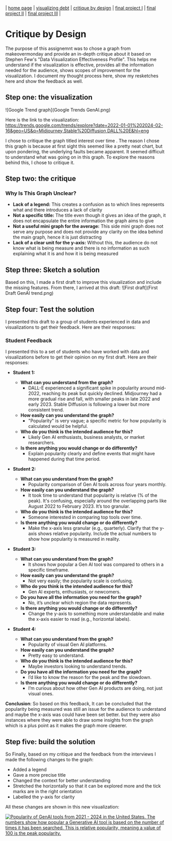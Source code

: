 | [home page](https://raslan2000.github.io/My-Portfolio/) | [visualizing debt](https://raslan2000.github.io/My-Portfolio/visualizing-government-debt) | [critique by design](https://raslan2000.github.io/My-Portfolio/critique-by-design) | [final project I](final-project-part-one) | [final project II](final-project-part-two) | [final project III](final-project-part-three) |
# Critique by Design
The purpose of this assignemnt was to chose a graph from makeovermonday and provide an in-depth critique about it based on Stephen Few's "Data Visualization Effectiveness Profile".  This helps me understand if the visualization is effective, provides all the information needed for the audience, shows scopes of improvement for the visualization. I document my thought process here, show my resketches here and show the feedback as well.
## Step one: the visualization
![Google Trend graph](Google Trends GenAI.png)

Here is the link to the visualization: https://trends.google.com/trends/explore?date=2022-01-01%202024-02-16&geo=US&q=Midjourney,Stable%20Diffusion,DALL%20E&hl=eng

I chose to critique the graph titled interest over time .
The reason I chose this graph is because at first sight this seemed like a pretty neat chart, but upon pondering, the underlying faults became apparent. It seemed difficult to understand what was going on in this graph. To explore the reasons behind this, I chose to critique it.


## Step two: the critique
### Why Is This Graph Unclear?
- **Lack of a legend:** This creates a confusion as to which lines represents what and there introduces a lack of clarity
- **Not a specific title:** The title even though it gives an idea of the graph, it does not encapsulate the entire information the graph aims to give
- **Not a useful mini graph for the average:** This side mini graph does not serve any purpose and does not provide any clarity on the idea behind the main graph, hence it is just distracting
- **Lack of a clear unit for the y-axis:** Without this, the audience do not know what is being measure and there is no information as such explaining what it is and how it is being measured

## Step three: Sketch a solution
Based on this, I made a first draft to improve this visualization and include the missing features. From there, I arrived at this draft:
![First draft](First Draft GenAI trend.png)


## Step four: Test the solution
I presented this draft to a group of students experienced in data and visualizations to get their feedback. Here are their responses:

### Student Feedback

I presented this to a set of students who have worked with data and visualizations before to get their opinion on my first draft. Here are their responses:

- **Student 1:**
    - **What can you understand from the graph?**
        - DALL-E experienced a significant spike in popularity around mid-2022, reaching its peak but quickly declined. Midjourney had a more gradual rise and fall, with smaller peaks in late 2022 and early 2023. Stable Diffusion is following a lower but more consistent trend.
    - **How easily can you understand the graph?**
        - "Popularity" is very vague; a specific metric for how popularity is calculated would be helpful.
    - **Who do you think is the intended audience for this?**
        - Likely Gen AI enthusiasts, business analysts, or market researchers.
    - **Is there anything you would change or do differently?**
        - Explain popularity clearly and define events that might have happened during that time period.

- **Student 2:**
    - **What can you understand from the graph?**
        - Popularity comparison of Gen AI tools across four years monthly.
    - **How easily can you understand the graph?**
        - It took time to understand that popularity is relative (% of the peak). It's confusing, especially around the overlapping parts like August 2022 to February 2023. It’s too granular.
    - **Who do you think is the intended audience for this?**
        - Someone interested in comparing top tools over time.
    - **Is there anything you would change or do differently?**
        - Make the x-axis less granular (e.g., quarterly). Clarify that the y-axis shows relative popularity. Include the actual numbers to show how popularity is measured in reality.

- **Student 3:**
    - **What can you understand from the graph?**
        - It shows how popular a Gen AI tool was compared to others in a specific timeframe.
    - **How easily can you understand the graph?**
        - Not very easily; the popularity scale is confusing.
    - **Who do you think is the intended audience for this?**
        - Gen AI experts, enthusiasts, or newcomers.
    - **Do you have all the information you need for the graph?**
        - No, it’s unclear which region the data represents.
    - **Is there anything you would change or do differently?**
        - Change the y-axis to something more understandable and make the x-axis easier to read (e.g., horizontal labels).

- **Student 4:**
    - **What can you understand from the graph?**
        - Popularity of visual Gen AI platforms.
    - **How easily can you understand the graph?**
        - Pretty easy to understand.
    - **Who do you think is the intended audience for this?**
        - Maybe investors looking to understand trends.
    - **Do you have all the information you need for the graph?**
        - I’d like to know the reason for the peak and the slowdown.
    - **Is there anything you would change or do differently?**
        - I’m curious about how other Gen AI products are doing, not just visual ones.

**Conclusion**:
So based on this feedback, It can be concluded that the popularity being measured was still an issue for the audience to understand and maybe the x-axis was could have been set better. but they were also instances where they were able to draw some insights from the graph which is a plus point as it makes the graph more cleaerer.

## Step five: build the solution

So Finally, based on my critique and the feedback from the interviews I made the following changes to the graph:
- Added a legend
- Gave a more precise title
- Changed the context for better understanding
- Stretched the horizontally so that it can be explored more and the tick marks are in the right orientation
- Labelled the y-axis for clarity

All these changes are shown in this new visualization:
<div class='tableauPlaceholder' id='viz1726683052024' style='position: relative'>
    <noscript>
        <a href='#'>
            <img alt='Popularity of GenAI tools from 2021 - 2024 in the United States. The numbers show how popular a Generative AI tool is based on the number of times it has been searched. This is relative popularity, meaning a value of 100 is the peak popularity.' 
                 src='https://public.tableau.com/static/images/Po/PopularityofGenAItoolsfrom2021-2024inUS/Sheet1/1_rss.png' 
                 style='border: none' />
        </a>
    </noscript>
    <object class='tableauViz' style='display:none;'>
        <param name='host_url' value='https%3A%2F%2Fpublic.tableau.com%2F' />
        <param name='embed_code_version' value='3' />
        <param name='site_root' value='' />
        <param name='name' value='PopularityofGenAItoolsfrom2021-2024inUS/Sheet1' />
        <param name='tabs' value='no' />
        <param name='toolbar' value='yes' />
        <param name='static_image' value='https://public.tableau.com/static/images/Po/PopularityofGenAItoolsfrom2021-2024inUS/Sheet1/1.png' />
        <param name='animate_transition' value='yes' />
        <param name='display_static_image' value='yes' />
        <param name='display_spinner' value='yes' />
        <param name='display_overlay' value='yes' />
        <param name='display_count' value='yes' />
        <param name='language' value='en-US' />
        <param name='filter' value='publish=yes' />
    </object>
</div>

<script type='text/javascript'>
    var divElement = document.getElementById('viz1726683052024');
    var vizElement = divElement.getElementsByTagName('object')[0];
    vizElement.style.width = '100%';
    vizElement.style.height = (divElement.offsetWidth * 0.75) + 'px';
    
    var scriptElement = document.createElement('script');
    scriptElement.src = 'https://public.tableau.com/javascripts/api/viz_v1.js';
    vizElement.parentNode.insertBefore(scriptElement, vizElement);
</script>
